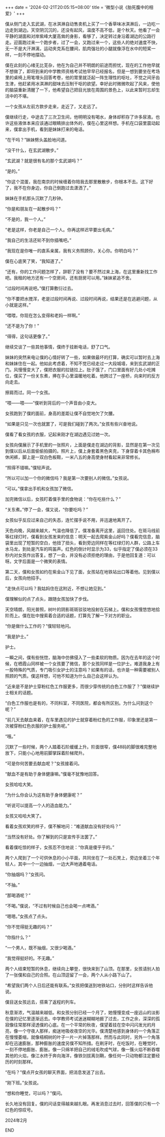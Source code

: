+++
date = '2024-02-21T20:05:15+08:00'
title = '微型小说《胎死腹中的相爱》'
+++

僕从侧门走入玄武湖，在冰淇淋自动售卖机上买了一个香草味冰淇淋后，一边吃一边走到湖边。天空阴沉沉的，还没有起风，温度不高不低，是个秋天。他看了一会平静的湖面和对岸紫峰大厦高耸的身影，看够了，决定转过身沿着湖边的公路行走。迎面跑过来一个跑步者，过了一会，又跑过来一个，这些人的绝对速度不快，无一不是大汗淋漓，运动夹克系在腰间，肌肉强壮的小腿就像浮在水中的短桨一样，一刻不停地摆动。

僕在此刻的心绪无比芜杂，他在为自己并不明朗的前途而担忧，现在的工作他早就不想做了，即将到来的中学教师资格考试他早早已经报名，但是一想到要坐在考场里的桌椅上用笔埋头回答考卷，他的胃里就泛起一阵生理性的呕吐，不觉之间牙齿生津，他赶紧用冰淇淋的甜味去压制干呕的欲望。幸好此时微微吹起了风来，使他的脑袋重新清醒了一下，他希望自己把目光放在周围的景色上，以此来暂时忘却生活中的不堪。

一个女孩从左前方款步走来，走近了，又走远了。

僕继续行走，中途去了三次卫生间，他明明没有喝水，身体却积存了许多尿液。也许这些液体本来应该通过眼睛排出体外的，僕在心里这样想。手机在口袋里震动起来，僕拿出手机，看到是妹妹打来的电话。

“在干吗？”妹妹劈头盖脸地问道。

“没干什么，在玄武湖散步。”

“玄武湖？就是很有名的那个玄武湖吗？”

“是的。”

“你这个混蛋，我在南京的时候缠着你陪我去那里散散步，你根本不去。这下好了，我不在你身边，你自己倒跑过去潇洒了。”

妹妹在手机那头沉默了几秒钟。

“你是和朋友在一起散步吗？”

“不是的，我一个人。”

“老是这样，你老是自己一个人。你再这样迟早要出毛病。”

“我自己的生活还轮不到你插嘴吧。”

“我现在是你唯一的直系亲属，我有义务照顾你，关心你。你明白吗？”

僕在心底笑了笑，“我知道了。”

“还有，你的工作问题怎样了，辞职了没有？要不然过来上海，在这里重新找工作吧。我租的地方还有一个空房间，还有厨房可以用。”妹妹紧追不舍。

“过段时间再说吧。”僕打算敷衍过去。

“你不要把水搅浑，老是过段时间再说、过段时间再说，结果还是在逃避问题，从小就是这样。”

“喂喂，你现在怎么变得和老妈一样啊。”

“还不是为了你！”

“得得，这句话更像了。”

继续交谈了一些其他事情，僕终于挂断电话，舒了口气。

妹妹的突然来电让僕的心情好转了一些，如果做最坏的打算，确实可以暂时去上海和妹妹住在一起。他如此考虑着，不知不觉已经走过一大段城墙，来到玄武湖的正门。风慢慢变大了，僕把衣服的拉链拉上。肚子饿了，门口里面有好几处小吃摊位，僕买了一份关东煮，捧在手心里温暖地吃着。他跨过了一座桥，向来时的反方向走去。

擦肩而过。同一个女孩。

“喂——喂——”僕听到背后的一个声音由小变大。

女孩跑到了僕的面前，身高的差距让僕不自觉地欠了欠腰。

“如果是只见一次也就罢了，可是我们碰到了两次。”女孩有些兴奋地说。

僕看了看女孩的衣服，记起来刚才在湖边遇见过她一次。

女孩向僕展示了手机里的一张照片，上面是僕走在湖边的背影，显然是在第一次见到僕以后从后面偷偷拍摄的。照片上，僕上身套着黑色夹克，下身穿着卡其色棉布休闲裤，脚上是一双白色板鞋，一米八五的身高使身材看起来非常修长。

“照得不错嘛。”僕轻声说。

“所以可以加一个你的微信吗？我是第一次要别人的微信。”女孩说。

“可以。”僕拿出手机和女孩加了微信。

加完微信以后，女孩盯着僕手里的食物说：“你在吃些什么？”

“关东煮。”停了一会，僕又说，“你要吃吗？”

女孩似乎反应过来自己的失态，连忙摆手说不用，并迅速地离开了。

天色向晚，风越来越大，气温也降低了。僕准备离开这里，返回住处。在斑马线前等红绿灯时，僕看到女孩发来的信息：明天一起去爬紫金山好吗？僕看完信息，脑袋里出现了短暂的空白，他扭了扭头，看到旁边同样在等红绿灯的人群，公路上车水马龙，到处是汽车的鸣笛声。红色的倒计时显示为33，似乎指定了僕必须在33秒内对女孩作出答复。想了一会，并没有必须拒绝的理由，于是他回复道：可以呀。文字后面是一个微笑的表情。



第二天，僕和女孩如约在紫金山下见了面，女孩站在地铁站出口等着他。见到僕以后，女孩向他招手。

“走快点可以吗？我姑妈住在这附近，不想让她见到。”

僕理解似的点了点头，跟随女孩加快了步伐。

天空晴朗，阳光普照，树叶的阴影斑斑驳驳地投射在石梯上。僕和女孩慢悠悠地拾阶而上。僕在肚中搜索着合适的话题，打算先了解一下对方的职业。

“你是做什么工作的？”僕轻轻地问。

“我是护士。”

护士。

一瞬之间，僕有些恍惚，脑海中仿佛侵入了一些柔软的物质。因为在去年的这个时候，在栖霞山同样被一个女孩要了微信，那个女孩同样是一位护士。难道我身上有一股特殊的气质，专门吸引女护士的注意吗？如果有的话，也许是一种需要被别人照顾的气质。僕这样想，可他不知道为什么自己会这样认为。

“近来是不是护士穿粉红色工作服更多，而很少穿传统的白色工作服了？”僕继续护士相关的话题。

“白色工作服也是有的，不同科室，不同医院，都会有所区别。为什么问到这个呢？”

“前几天去献血来着，在车里遇见的护士就穿着粉红色的工作服，印象里还是第一次被穿粉红色衣服的护士服务呢。”

“哦。”

沉默了一些时候，两个人踏着石阶缓缓上升。阶面很窄，僕48码的脚很难完整地放下，只能小心地用前脚掌踩着阶梯爬升。

“可是你何苦要去献血呢？”女孩接着问。

“献血不是有助于身体健康嘛。”僕毫不犹豫地回答。

女孩哈哈大笑。

“为什么你会认为这有助于身体健康呢？”

“听说可以提高一个人的造血能力。”

女孩又哈哈大笑了。

看着女孩欢笑的样子，僕不解地问：“难道献血没有好处吗？”

“当然没有好处。你了解到的只是宣传手法罢了。”

看着僕吃惊的样子，女孩忍不住地说：“你真是傻乎乎的。”

两个人爬到了一个可供休息的小小平面，共同坐在了一处石凳上，旁边坐着三个年轻人，其中一个一边抽烟，一边大声地通着电话。

“你抽烟吗？”女孩问。

“不抽。”

“那喝酒呢？”

“不喝。”僕说，“不过有时候自己也会喝一点啤酒。”

“嗯嗯。”女孩点了点头。

“你不觉得挺无趣的吗？”

“你指什么？”

“一个男人，既不抽烟，又很少喝酒。”

“我觉得挺好的。不无趣。”

两个人结束短暂的休息，继续向上攀登，很快来到了山顶。在那里，女孩请别人拍了一张僕和自己的合照。在山顶逗留了一会，两个人从小路下山了。

“希望我们两个人日后还能有联系。”女孩把僕送到地铁站口，分别时这样告诉他说。

僕目送女孩远去，搭乘了返程的列车。



秋意渐浓，气温越来越低。和女孩分别已经一个月了，她慢慢变成一座远山的淡影在僕的记忆里逐渐远去。中学教师考试迷迷糊糊地捱了过去，工作之余，深深的孤寂像往常那样浸透僕的心底。在一个平常的秋夜，僕望着挂在空中闪闪发光的月亮，像一个守夜人那样，痴迷地吸收夜空的光华。僕清楚地感到身体的一个角落正在慢慢萎缩，就像梧桐树的叶子一片一片掉落那样。然而与此同时，另外一个角落却在迅速膨胀，那种膨胀的速度另僕不知所措。在刷牙时，在吃饭时，在睡觉时，一刻不停地膨胀、膨胀。像一只绵羊把自己的绒毛吹成气球，像一簇火焰不断吞噬其他的火焰，像江水终于奔向海洋，像铁剑拔离剑鞘，像任何一只动物都注定要经历的时刻那样。

“在吗？”僕点开女孩的聊天界面，把消息发送了出去。

“刚下班。”女孩说。

“想和你睡觉，可以吗？”僕问。

长久地没有回复。僕的问话变得越来越扎眼。再发消息过去时，回答僕的只有一个红色的惊叹号。

2024年2月

END



